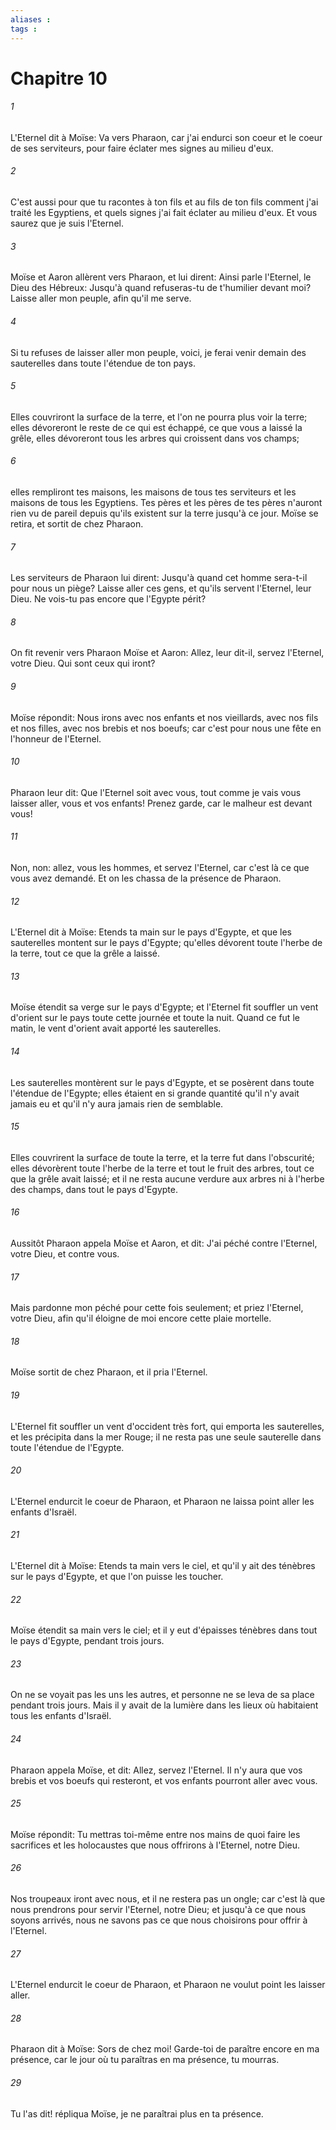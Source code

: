 ```yaml
---
aliases : 
tags : 
---
```


# Chapitre 10

###### 1
L'Eternel dit à Moïse: Va vers Pharaon, car j'ai endurci son coeur et le coeur de ses serviteurs, pour faire éclater mes signes au milieu d'eux.
###### 2
C'est aussi pour que tu racontes à ton fils et au fils de ton fils comment j'ai traité les Egyptiens, et quels signes j'ai fait éclater au milieu d'eux. Et vous saurez que je suis l'Eternel.
###### 3
Moïse et Aaron allèrent vers Pharaon, et lui dirent: Ainsi parle l'Eternel, le Dieu des Hébreux: Jusqu'à quand refuseras-tu de t'humilier devant moi? Laisse aller mon peuple, afin qu'il me serve.
###### 4
Si tu refuses de laisser aller mon peuple, voici, je ferai venir demain des sauterelles dans toute l'étendue de ton pays.
###### 5
Elles couvriront la surface de la terre, et l'on ne pourra plus voir la terre; elles dévoreront le reste de ce qui est échappé, ce que vous a laissé la grêle, elles dévoreront tous les arbres qui croissent dans vos champs;
###### 6
elles rempliront tes maisons, les maisons de tous tes serviteurs et les maisons de tous les Egyptiens. Tes pères et les pères de tes pères n'auront rien vu de pareil depuis qu'ils existent sur la terre jusqu'à ce jour. Moïse se retira, et sortit de chez Pharaon.
###### 7
Les serviteurs de Pharaon lui dirent: Jusqu'à quand cet homme sera-t-il pour nous un piège? Laisse aller ces gens, et qu'ils servent l'Eternel, leur Dieu. Ne vois-tu pas encore que l'Egypte périt?
###### 8
On fit revenir vers Pharaon Moïse et Aaron: Allez, leur dit-il, servez l'Eternel, votre Dieu. Qui sont ceux qui iront?
###### 9
Moïse répondit: Nous irons avec nos enfants et nos vieillards, avec nos fils et nos filles, avec nos brebis et nos boeufs; car c'est pour nous une fête en l'honneur de l'Eternel.
###### 10
Pharaon leur dit: Que l'Eternel soit avec vous, tout comme je vais vous laisser aller, vous et vos enfants! Prenez garde, car le malheur est devant vous!
###### 11
Non, non: allez, vous les hommes, et servez l'Eternel, car c'est là ce que vous avez demandé. Et on les chassa de la présence de Pharaon.
###### 12
L'Eternel dit à Moïse: Etends ta main sur le pays d'Egypte, et que les sauterelles montent sur le pays d'Egypte; qu'elles dévorent toute l'herbe de la terre, tout ce que la grêle a laissé.
###### 13
Moïse étendit sa verge sur le pays d'Egypte; et l'Eternel fit souffler un vent d'orient sur le pays toute cette journée et toute la nuit. Quand ce fut le matin, le vent d'orient avait apporté les sauterelles.
###### 14
Les sauterelles montèrent sur le pays d'Egypte, et se posèrent dans toute l'étendue de l'Egypte; elles étaient en si grande quantité qu'il n'y avait jamais eu et qu'il n'y aura jamais rien de semblable.
###### 15
Elles couvrirent la surface de toute la terre, et la terre fut dans l'obscurité; elles dévorèrent toute l'herbe de la terre et tout le fruit des arbres, tout ce que la grêle avait laissé; et il ne resta aucune verdure aux arbres ni à l'herbe des champs, dans tout le pays d'Egypte.
###### 16
Aussitôt Pharaon appela Moïse et Aaron, et dit: J'ai péché contre l'Eternel, votre Dieu, et contre vous.
###### 17
Mais pardonne mon péché pour cette fois seulement; et priez l'Eternel, votre Dieu, afin qu'il éloigne de moi encore cette plaie mortelle.
###### 18
Moïse sortit de chez Pharaon, et il pria l'Eternel.
###### 19
L'Eternel fit souffler un vent d'occident très fort, qui emporta les sauterelles, et les précipita dans la mer Rouge; il ne resta pas une seule sauterelle dans toute l'étendue de l'Egypte.
###### 20
L'Eternel endurcit le coeur de Pharaon, et Pharaon ne laissa point aller les enfants d'Israël.
###### 21
L'Eternel dit à Moïse: Etends ta main vers le ciel, et qu'il y ait des ténèbres sur le pays d'Egypte, et que l'on puisse les toucher.
###### 22
Moïse étendit sa main vers le ciel; et il y eut d'épaisses ténèbres dans tout le pays d'Egypte, pendant trois jours.
###### 23
On ne se voyait pas les uns les autres, et personne ne se leva de sa place pendant trois jours. Mais il y avait de la lumière dans les lieux où habitaient tous les enfants d'Israël.
###### 24
Pharaon appela Moïse, et dit: Allez, servez l'Eternel. Il n'y aura que vos brebis et vos boeufs qui resteront, et vos enfants pourront aller avec vous.
###### 25
Moïse répondit: Tu mettras toi-même entre nos mains de quoi faire les sacrifices et les holocaustes que nous offrirons à l'Eternel, notre Dieu.
###### 26
Nos troupeaux iront avec nous, et il ne restera pas un ongle; car c'est là que nous prendrons pour servir l'Eternel, notre Dieu; et jusqu'à ce que nous soyons arrivés, nous ne savons pas ce que nous choisirons pour offrir à l'Eternel.
###### 27
L'Eternel endurcit le coeur de Pharaon, et Pharaon ne voulut point les laisser aller.
###### 28
Pharaon dit à Moïse: Sors de chez moi! Garde-toi de paraître encore en ma présence, car le jour où tu paraîtras en ma présence, tu mourras.
###### 29
Tu l'as dit! répliqua Moïse, je ne paraîtrai plus en ta présence.
